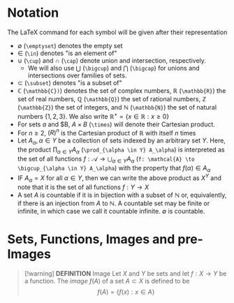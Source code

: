 # Notation

The LaTeX command for each symbol will be given after their representation

- $\emptyset$ (`\emptyset`) denotes the empty set
- $\in$ (`\in`) denotes "is an element of"
- $\cup$ (`\cup`) and $\cap$ (`\cap`) denote union and intersection, respectively. 
	- We will also use $\bigcup$ (`\bigcup`) and $\bigcap$ (`\bigcap`) for unions and intersections over families of sets. 
- $\subset$ (`\subset`) denotes "is a subset of"
- $\mathbb{C}$ (`\mathbb{C})`) denotes the set of complex numbers, $\mathbb{R}$ (`\mathbb{R}`) the set of real numbers, $\mathbb{Q}$ (`\mathbb{Q}`) the set of rational numbers, $\mathbb{Z}$ (`\mathbb{Z}`) the set of integers, and $\mathbb{N}$ (`\mathbb{N}`) the set of natural numbers $\{1, 2, 3\}$. We also write $\mathbb{R}^+ = \{x \in \mathbb{R} : x \ge 0\}$
- For sets $a$ and $B, $A \times B$ (`\times`) will denote their Cartesian product. 
- For $n \ge 2$, $\mathbb(R)^n$ is the Cartesian product of $\mathbb{R}$ with itself $n$ times
- Let $A_\alpha, \alpha \in Y$ be a collection of sets indexed by an arbitrary set $Y$. Here, the product $\prod_{\alpha \in Y} A_\alpha$ (`\prod_{\alpha \in Y} A_\alpha`) is interpreted as the set of all functions $f: \mathcal{A} \to \bigcup_{\alpha \in Y} A_\alpha$ (`f: \mathcal{A} \to \bigcup_{\alpha \in Y} A_\alpha`) with the property that $f(\alpha) \in A_\alpha$
- IF $A_\alpha = X$ for all $\alpha \in Y$, then we can write the above product as $X^Y$ and note that it is the set of all functions $f: Y \to X$
- A set $A$ is countable if it is in bijection with a subset of $\mathbb{N}$ or, equivalently, if there is an injection from $A$ to $\mathbb{N}$. A countable set may be finite or infinite, in which case we call it countable infinite. $\emptyset$ is countable. 

# Sets, Functions, Images and pre-Images 

>[!warning] **DEFINITION** Image 
> Let $X$ and $Y$ be sets and let $f: X \to Y$ be a function. The *image* $f(A)$ of a set $A \subset X$ is defined to be 
> $$f(A) = \{f(x) : x \in A\}$$

